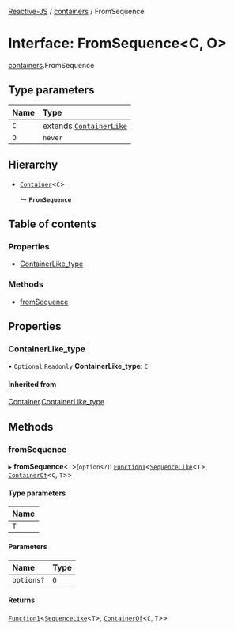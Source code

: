[Reactive-JS](../README.md) / [containers](../modules/containers.md) / FromSequence

# Interface: FromSequence<C, O\>

[containers](../modules/containers.md).FromSequence

## Type parameters

| Name | Type |
| :------ | :------ |
| `C` | extends [`ContainerLike`](containers.ContainerLike.md) |
| `O` | `never` |

## Hierarchy

- [`Container`](containers.Container.md)<`C`\>

  ↳ **`FromSequence`**

## Table of contents

### Properties

- [ContainerLike\_type](containers.FromSequence.md#containerlike_type)

### Methods

- [fromSequence](containers.FromSequence.md#fromsequence)

## Properties

### ContainerLike\_type

• `Optional` `Readonly` **ContainerLike\_type**: `C`

#### Inherited from

[Container](containers.Container.md).[ContainerLike_type](containers.Container.md#containerlike_type)

## Methods

### fromSequence

▸ **fromSequence**<`T`\>(`options?`): [`Function1`](../modules/functions.md#function1)<[`SequenceLike`](containers.SequenceLike.md)<`T`\>, [`ContainerOf`](../modules/containers.md#containerof)<`C`, `T`\>\>

#### Type parameters

| Name |
| :------ |
| `T` |

#### Parameters

| Name | Type |
| :------ | :------ |
| `options?` | `O` |

#### Returns

[`Function1`](../modules/functions.md#function1)<[`SequenceLike`](containers.SequenceLike.md)<`T`\>, [`ContainerOf`](../modules/containers.md#containerof)<`C`, `T`\>\>
